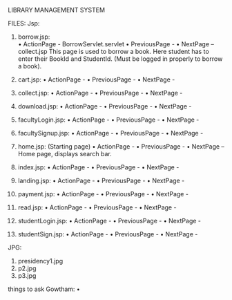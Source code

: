 LIBRARY MANAGEMENT SYSTEM

FILES:
Jsp:
1.	borrow.jsp:    
•	ActionPage - BorrowServlet.servlet
•	PreviousPage - 
•	NextPage – collect.jsp
This page is used to borrow a book. Here student has to enter their BookId and StudentId. (Must be logged in properly to borrow a book).

2.	cart.jsp: 
•	ActionPage - 
•	PreviousPage - 
•	NextPage - 

3.	collect.jsp:
•	ActionPage - 
•	PreviousPage - 
•	NextPage - 

4.	download.jsp:
•	ActionPage - 
•	PreviousPage - 
•	NextPage - 

5.	facultyLogin.jsp:
•	ActionPage - 
•	PreviousPage - 
•	NextPage - 


6.	facultySignup.jsp:
•	ActionPage - 
•	PreviousPage - 
•	NextPage - 

7.	home.jsp: (Starting page)
•	ActionPage - 
•	PreviousPage - 
•	NextPage – 
Home page, displays search bar.

8.	index.jsp:
•	ActionPage - 
•	PreviousPage - 
•	NextPage - 

9.	landing.jsp:
•	ActionPage - 
•	PreviousPage - 
•	NextPage - 

10.	payment.jsp:
•	ActionPage - 
•	PreviousPage - 
•	NextPage - 

11.	read.jsp:
•	ActionPage - 
•	PreviousPage - 
•	NextPage - 

12.	studentLogin.jsp:
•	ActionPage - 
•	PreviousPage - 
•	NextPage - 

13.	studentSign.jsp:
•	ActionPage - 
•	PreviousPage - 
•	NextPage - 

JPG:
1.	presidency1.jpg
2.	p2.jpg
3.	p3.jpg



things to ask Gowtham:
•	
